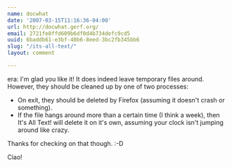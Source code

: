 ```yaml
---
name: docwhat
date: '2007-03-15T11:16:36-04:00'
url: http://docwhat.gerf.org/
email: 2721fe8ffd609b6df0d4b734defc9cd5
uuid: 6baddb61-e3bf-40b6-8eed-3bc2fb345bb6
slug: "/its-all-text/"
layout: comment

---
```


era:  I'm glad you like it!  It does indeed leave temporary files around.  However, they should be cleaned up by one of two processes:
<ul>
  <li>On exit, they should be deleted by Firefox (assuming it doesn't crash or something).</li>
  <li>If the file hangs around more than a certain time (I think a week), then It's All Text! will delete it on it's own, assuming your clock isn't jumping around like crazy.</li>
</ul>

Thanks for checking on that though. :-D

Ciao!
